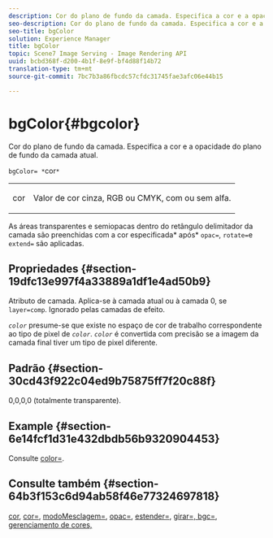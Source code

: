 ```yaml
---
description: Cor do plano de fundo da camada. Especifica a cor e a opacidade do plano de fundo da camada atual.
seo-description: Cor do plano de fundo da camada. Especifica a cor e a opacidade do plano de fundo da camada atual.
seo-title: bgColor
solution: Experience Manager
title: bgColor
topic: Scene7 Image Serving - Image Rendering API
uuid: bcbd368f-d200-4b1f-8e9f-bf4d88f14b72
translation-type: tm+mt
source-git-commit: 7bc7b3a86fbcdc57cfdc31745fae3afc06e44b15

---
```



# bgColor{#bgcolor}

Cor do plano de fundo da camada. Especifica a cor e a opacidade do plano de fundo da camada atual.

`bgColor= *`cor`*`

<table id="simpletable_2D23B1B282CD4216AB5BE7E7430D1B3F"> 
 <tr class="strow"> 
  <td class="stentry"> <p><span class="codeph"> <span class="varname"> cor</span></span> </p> </td> 
  <td class="stentry"> <p>Valor de cor cinza, RGB ou CMYK, com ou sem alfa. </p></td> 
 </tr> 
</table>

As áreas transparentes e semiopacas dentro do retângulo delimitador da camada são preenchidas com a cor especificada* após* `opac=`, `rotate=`e `extend=` são aplicadas.

## Propriedades {#section-19dfc13e997f4a33889a1df1e4ad50b9}

Atributo de camada. Aplica-se à camada atual ou à camada 0, se `layer=comp`. Ignorado pelas camadas de efeito.

*`color`* presume-se que existe no espaço de cor de trabalho correspondente ao tipo de pixel de *`color`*. *`color`* é convertida com precisão se a imagem da camada final tiver um tipo de pixel diferente.

## Padrão {#section-30cd43f922c04ed9b75875ff7f20c88f}

0,0,0,0 (totalmente transparente).

## Example {#section-6e14fcf1d31e432dbdb56b9320904453}

Consulte [color=](../../../../../is-api/http-ref/image-serving-api-ref/c-http-protocol-reference/c-command-reference/r-color-commandref.md#reference-b044954ec6184253b8831579466b4423).

## Consulte também {#section-64b3f153c6d94ab58f46e77324697818}

[cor](../../../../../is-api/http-ref/image-serving-api-ref/c-http-protocol-reference/c-data-types/r-is-http-color.md#reference-0fdb264a3aed4bd78451bb55311f6e93), [cor=](../../../../../is-api/http-ref/image-serving-api-ref/c-http-protocol-reference/c-command-reference/r-color-commandref.md#reference-b044954ec6184253b8831579466b4423), [modoMesclagem=](../../../../../is-api/http-ref/image-serving-api-ref/c-http-protocol-reference/c-command-reference/r-blendmode.md#reference-8be10dde1d584429966cb61ac8e7d172), [opac=](../../../../../is-api/http-ref/image-serving-api-ref/c-http-protocol-reference/c-command-reference/r-opac.md#reference-d2269b51aca34599a08d0a46ee5c27e5), [estender=](../../../../../is-api/http-ref/image-serving-api-ref/c-http-protocol-reference/c-command-reference/r-extend.md#reference-7e9156beb285459d830e2d56782a74ac), [](../../../../../is-api/http-ref/image-serving-api-ref/c-http-protocol-reference/c-command-reference/r-rotate.md#reference-12abb086635546ec9ec2e1a793dc1096)[](../../../../../is-api/http-ref/image-serving-api-ref/c-http-protocol-reference/c-command-reference/r-bgc.md#reference-53376175f617446fbe5c69120f834b88)[girar=, bgc=, gerenciamento de cores,](../../../../../is-api/http-ref/image-serving-api-ref/c-http-protocol-reference/c-syntax-and-features/r-color-management.md#reference-c7e4a72d589145189f7e4bcb6b4544d7)
